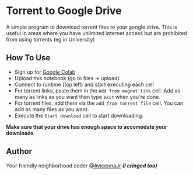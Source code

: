 # Torrent to Google Drive

A simple program to download torrent files to your google drive. This is useful in areas where you have unlimited internet access but are prohibited from using torrents (eg in University)

## How To Use

- Sign up for [Google Colab](https://colab.research.google.com)
- Upload this notebook (go to files -> upload)
- Connect to runtime (top left) and start executing each cell
- For torrent links, paste them in the `Add from magnet link` cell. Add as many as links as you want then type `exit` when you're done.
- For torrent files, add them via the `add from torrent file` cell. You can add as many files as you want.
- Execute the `Start download` cell to start downloading.

**Make sure that your drive has enough space to accomodate your downloads**

## Author

Your friendly neighborhood coder [@AvicennaJr](https://github.com/AvicennaJr) ***(I cringed too)***
